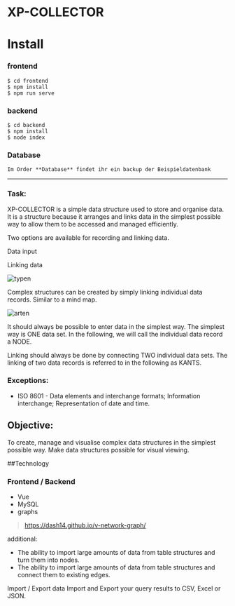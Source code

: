 # XP-COLLECTOR

# Install

  ### frontend
    $ cd frontend
    $ npm install
    $ npm run serve


  ### backend
    $ cd backend
    $ npm install
    $ node index


  ### Database
    Im Order **Database** findet ihr ein backup der Beispieldatenbank
    
_____________

### Task:

XP-COLLECTOR is a simple data structure used to store and organise data. It is a structure because it arranges and links data in the simplest possible way to allow them to be accessed and managed efficiently. 

Two options are available for recording and linking data. 

Data input

Linking data


![typen](https://user-images.githubusercontent.com/1324583/139631987-1b5cd41d-d2a5-486b-b345-8101612807d9.png)




Complex structures can be created by simply linking individual data records. Similar to a mind map. 




![arten](https://user-images.githubusercontent.com/1324583/139631997-e948de7a-e8e1-4b92-b315-62f610dba775.png)




It should always be possible to enter data in the simplest way. The simplest way is ONE data set. In the following, we will call the individual data record a NODE.


Linking should always be done by connecting TWO individual data sets. The linking of two data records is referred to in the following as KANTS.


### Exceptions: 
- ISO 8601 - Data elements and interchange formats; Information interchange; Representation of date and time.



## Objective:

To create, manage and visualise complex data structures in the simplest possible way. 
Make data structures possible for visual viewing. 



##Technology

### Frontend / Backend 

- Vue
- MySQL
- graphs
>   https://dash14.github.io/v-network-graph/

additional:

- The ability to import large amounts of data from table structures and turn them into nodes. 
- The ability to import large amounts of data from table structures and connect them to existing edges. 



Import / Export data
Import and Export your query results to CSV, Excel or JSON.
